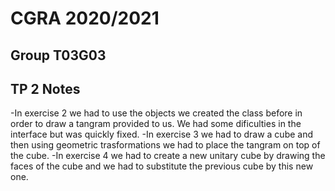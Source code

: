 # CGRA 2020/2021

## Group T03G03

## TP 2 Notes

 
-In exercise 2 we had to use the objects we created the class before in order to draw a tangram provided to us.
We had some dificulties in the interface but was quickly fixed.
-In exercise 3 we had to draw a cube and then using geometric trasformations we had to place the tangram on top of the cube.
-In exercise 4 we had to create a new unitary cube by drawing the faces of the cube and we had to substitute the previous cube by this new one.